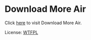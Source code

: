 Download More Air
=================

Click [here][1] to visit Download More Air.

License: [WTFPL][2]

[1]: https://downloadmoreair.github.io/
[2]: http://www.wtfpl.net/about/
